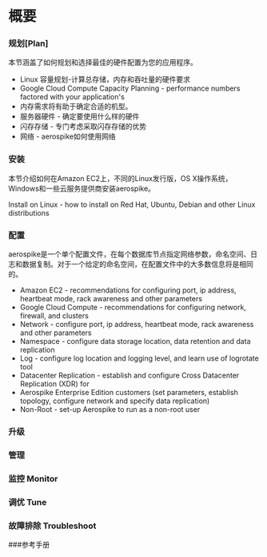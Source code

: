 # 概要


### 规划[Plan]


本节涵盖了如何规划和选择最佳的硬件配置为您的应用程序。

* Linux 容量规划-计算总存储，内存和吞吐量的硬件要求
* Google Cloud Compute Capacity Planning - performance numbers factored with your application's
* 内存需求将有助于确定合适的机型。
* 服务器硬件 - 确定要使用什么样的硬件
* 闪存存储 - 专门考虑采取闪存存储的优势
* 网络 - aerospike如何使用网络


### 安装
本节介绍如何在Amazon EC2上，不同的Linux发行版，OS X操作系统，Windows和一些云服务提供商安装aerospike。

Install on Linux - how to install on Red Hat, Ubuntu, Debian and other Linux distributions



### 配置
aerospike是一个单个配置文件，在每个数据库节点指定网络参数，命名空间、日志和数据复制。对于一个给定的命名空间，在配置文件中的大多数信息将是相同的。

* Amazon EC2 - recommendations for configuring port, ip address, heartbeat mode, rack awareness and other parameters
* Google Cloud Compute - recommendations for configuring network, firewall, and clusters
* Network - configure port, ip address, heartbeat mode, rack awareness and other parameters
* Namespace - configure data storage location, data retention and data replication
* Log - configure log location and logging level, and learn use of logrotate tool
* Datacenter Replication - establish and configure Cross Datacenter Replication (XDR) for
* Aerospike Enterprise Edition customers (set parameters, establish topology, configure network and specify data replication)
* Non-Root - set-up Aerospike to run as a non-root user

### 升级

### 管理


### 监控 Monitor

### 调优 Tune

### 故障排除 Troubleshoot



###参考手册